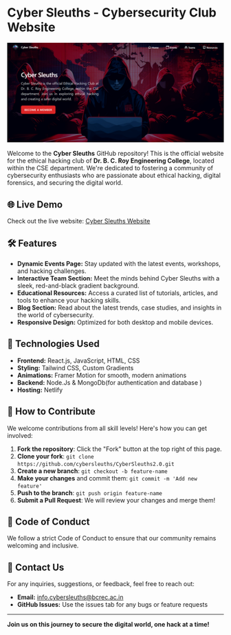 # Cyber Sleuths - Cybersecurity Club Website

![Cyber Sleuths](./banner.png) 

Welcome to the **Cyber Sleuths** GitHub repository! This is the official website for the ethical hacking club of **Dr. B. C. Roy Engineering College**, located within the CSE department. We're dedicated to fostering a community of cybersecurity enthusiasts who are passionate about ethical hacking, digital forensics, and securing the digital world.

## 🌐 Live Demo

Check out the live website: [Cyber Sleuths Website](https://www.cybersleuths.co.in)

## 🛠️ Features

- **Dynamic Events Page:** Stay updated with the latest events, workshops, and hacking challenges.
- **Interactive Team Section:** Meet the minds behind Cyber Sleuths with a sleek, red-and-black gradient background.
- **Educational Resources:** Access a curated list of tutorials, articles, and tools to enhance your hacking skills.
- **Blog Section:** Read about the latest trends, case studies, and insights in the world of cybersecurity.
- **Responsive Design:** Optimized for both desktop and mobile devices.

## 🚀 Technologies Used

- **Frontend:** React.js, JavaScript, HTML, CSS
- **Styling:** Tailwind CSS, Custom Gradients
- **Animations:** Framer Motion for smooth, modern animations
- **Backend:** Node.Js & MongoDb(for authentication and database )
- **Hosting:** Netlify

## 📝 How to Contribute

We welcome contributions from all skill levels! Here's how you can get involved:

1. **Fork the repository**: Click the "Fork" button at the top right of this page.
2. **Clone your fork**: `git clone https://github.com/cybersleuths/CyberSleuths2.0.git`
3. **Create a new branch**: `git checkout -b feature-name`
4. **Make your changes** and commit them: `git commit -m 'Add new feature'`
5. **Push to the branch**: `git push origin feature-name`
6. **Submit a Pull Request**: We will review your changes and merge them!

## 🤝 Code of Conduct

We follow a strict Code of Conduct to ensure that our community remains welcoming and inclusive.

## 📧 Contact Us

For any inquiries, suggestions, or feedback, feel free to reach out:

- **Email:** info.cybersleuths@bcrec.ac.in
- **GitHub Issues:** Use the issues tab for any bugs or feature requests

---

**Join us on this journey to secure the digital world, one hack at a time!**
